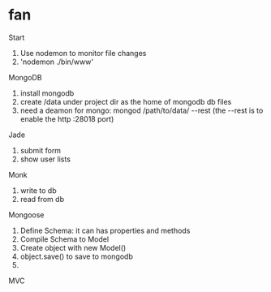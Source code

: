 # fan
Start
1. Use nodemon to monitor file changes
2. 'nodemon ./bin/www'

MongoDB
1. install mongodb
2. create /data under project dir as the home of mongodb db files
3. need a deamon for mongo: mongod /path/to/data/ --rest (the --rest is to enable the http :28018 port)

Jade
1. submit form
2. show user lists

Monk
1. write to db
2. read from db

Mongoose
1. Define Schema: it can has properties and methods
2. Compile Schema to Model
3. Create object with new Model()
4. object.save() to save to mongodb
5. 

MVC
